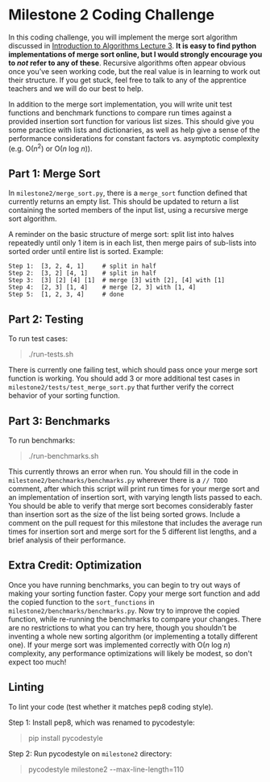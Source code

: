 # Milestone 2 Coding Challenge

In this coding challenge, you will implement the merge sort algorithm discussed in [Introduction to Algorithms Lecture 3](https://ocw.mit.edu/courses/electrical-engineering-and-computer-science/6-006-introduction-to-algorithms-fall-2011/lecture-videos/lecture-3-insertion-sort-merge-sort/). **It is easy to find python implementations of merge sort online, but I would strongly encourage you to _not_ refer to any of these**. Recursive algorithms often appear obvious once you’ve seen working code, but the real value is in learning to work out their structure. If you get stuck, feel free to talk to any of the apprentice teachers and we will do our best to help.

In addition to the merge sort implementation, you will write unit test functions and benchmark functions to compare run times against a provided insertion sort function for various list sizes. This should give you some practice with lists and dictionaries, as well as help give a sense of the performance considerations for constant factors vs. asymptotic complexity (e.g. O(*n*<sup>2</sup>) or O(*n* log *n*)).

Part 1: Merge Sort
------------------
In `milestone2/merge_sort.py`, there is a `merge_sort` function defined that currently returns an empty list. This should be updated to return a list containing the sorted members of the input list, using a recursive merge sort algorithm.

A reminder on the basic structure of merge sort: split list into halves repeatedly until only 1 item is in each list, then merge pairs of sub-lists into sorted order until entire list is sorted. Example:
```
Step 1:  [3, 2, 4, 1]     # split in half
Step 2:  [3, 2] [4, 1]    # split in half
Step 3:  [3] [2] [4] [1]  # merge [3] with [2], [4] with [1]
Step 4:  [2, 3] [1, 4]    # merge [2, 3] with [1, 4]
Step 5:  [1, 2, 3, 4]     # done
```

Part 2: Testing
---------------
To run test cases:

> ./run-tests.sh

There is currently one failing test, which should pass once your merge sort function is working. You should add 3 or more additional test cases in `milestone2/tests/test_merge_sort.py` that further verify the correct behavior of your sorting function.

Part 3: Benchmarks
------------------
To run benchmarks:

> ./run-benchmarks.sh

This currently throws an error when run. You should fill in the code in `milestone2/benchmarks/benchmarks.py` wherever there is a `// TODO` comment, after which this script will print run times for your merge sort and an implementation of insertion sort, with varying length lists passed to each. You should be able to verify that merge sort becomes considerably faster than insertion sort as the size of the list being sorted grows. Include a comment on the pull request for this milestone that includes the average run times for insertion sort and merge sort for the 5 different list lengths, and a brief analysis of their performance.

Extra Credit: Optimization
--------------------------
Once you have running benchmarks, you can begin to try out ways of making your sorting function faster. Copy your merge sort function and add the copied function to the `sort_functions` in `milestone2/benchmarks/benchmarks.py`. Now try to improve the copied function, while re-running the benchmarks to compare your changes. There are no restrictions to what you can try here, though you shouldn't be inventing a whole new sorting algorithm (or implementing a totally different one). If your merge sort was implemented correctly with O(*n* log *n*) complexity, any performance optimizations will likely be modest, so don't expect too much!

Linting
-------

To lint your code (test whether it matches pep8 coding style).

Step 1: Install pep8, which was renamed to pycodestyle:
> pip install pycodestyle

Step 2: Run pycodestyle on `milestone2` directory:
> pycodestyle milestone2 --max-line-length=110
